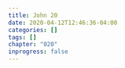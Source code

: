 ```yaml
---
title: John 20
date: 2020-04-12T12:46:36-04:00
categories: []
tags: []
chapter: "020"
inprogress: false
---
```



